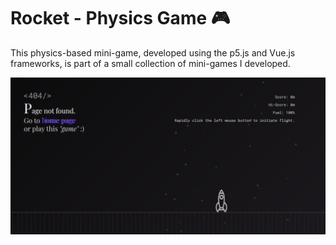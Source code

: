# Rocket - Physics Game 🎮 

This physics-based mini-game, developed using the p5.js and Vue.js frameworks, is part of a small collection of mini-games I developed.

<a href="" align="center">
  <picture>
    <source media="(prefers-color-scheme: dark)" srcset="readme.png">
    <img alt="READMEs Screenshot" src="readme.png">
  </picture>
</a>




